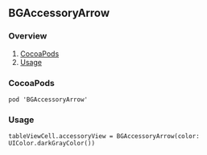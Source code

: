 ## BGAccessoryArrow

### Overview

1. [CocoaPods](https://github.com/blackandgreystudios/BGAccessoryArrow#cocoapods)
2. [Usage](https://github.com/blackandgreystudios/BGAccessoryArrow#usage)

### CocoaPods

```
pod 'BGAccessoryArrow'
```

### Usage

```
tableViewCell.accessoryView = BGAccessoryArrow(color: UIColor.darkGrayColor())
```
